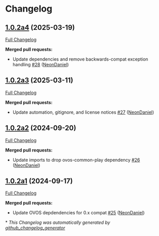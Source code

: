 # Changelog

## [1.0.2a4](https://github.com/NeonGeckoCom/skill-free_music_archive/tree/1.0.2a4) (2025-03-19)

[Full Changelog](https://github.com/NeonGeckoCom/skill-free_music_archive/compare/1.0.2a3...1.0.2a4)

**Merged pull requests:**

- Update dependencies and remove backwards-compat exception handling [\#28](https://github.com/NeonGeckoCom/skill-free_music_archive/pull/28) ([NeonDaniel](https://github.com/NeonDaniel))

## [1.0.2a3](https://github.com/NeonGeckoCom/skill-free_music_archive/tree/1.0.2a3) (2025-03-11)

[Full Changelog](https://github.com/NeonGeckoCom/skill-free_music_archive/compare/1.0.2a2...1.0.2a3)

**Merged pull requests:**

- Update automation, gitignore, and license notices [\#27](https://github.com/NeonGeckoCom/skill-free_music_archive/pull/27) ([NeonDaniel](https://github.com/NeonDaniel))

## [1.0.2a2](https://github.com/NeonGeckoCom/skill-free_music_archive/tree/1.0.2a2) (2024-09-20)

[Full Changelog](https://github.com/NeonGeckoCom/skill-free_music_archive/compare/1.0.2a1...1.0.2a2)

**Merged pull requests:**

- Update imports to drop ovos-common-play dependency [\#26](https://github.com/NeonGeckoCom/skill-free_music_archive/pull/26) ([NeonDaniel](https://github.com/NeonDaniel))

## [1.0.2a1](https://github.com/NeonGeckoCom/skill-free_music_archive/tree/1.0.2a1) (2024-09-17)

[Full Changelog](https://github.com/NeonGeckoCom/skill-free_music_archive/compare/1.0.1...1.0.2a1)

**Merged pull requests:**

- Update OVOS depdendencies for 0.x compat [\#25](https://github.com/NeonGeckoCom/skill-free_music_archive/pull/25) ([NeonDaniel](https://github.com/NeonDaniel))



\* *This Changelog was automatically generated by [github_changelog_generator](https://github.com/github-changelog-generator/github-changelog-generator)*
